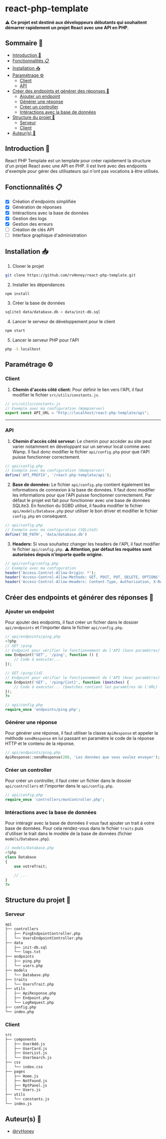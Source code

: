 # react-php-template

⚠️ **Ce projet est destiné aux développeurs débutants qui souhaitent démarrer rapidement un projet React avec une API en PHP.**

## Sommaire 📑
- [Introduction 🚪](#introduction-)
- [Fonctionnalités 📋](#fonctionnalités-)
- [Installation 📥](#installation-)
- [Paramétrage ⚙️](#paramétrage-)
  - [Client](#client)
  - [API](#api)
- [Créer des endpoints et générer des réponses 📡](#créer-des-endpoints-et-générer-des-réponses-)
    - [Ajouter un endpoint](#ajouter-un-endpoint)
    - [Générer une réponse](#générer-une-réponse)
    - [Créer un controller](#créer-un-controller)
    - [Intéractions avec la base de données](#intéractions-avec-la-base-de-données)
- [Structure du projet 📁](#structure-du-projet-)
    - [Serveur](#serveur)
    - [Client](#client-1)
- [Auteur(s) 👥](#auteurs-)

## Introduction 🚪
React PHP Template est un template pour créer rapidement la structure d'un projet React avec une API en PHP. Il est livré avec des endpoints d'exemple pour gérer des utilisateurs qui n'ont pas vocations à être utilisés.

## Fonctionnalités 📋
- [x] Création d'endpoints simplifiée
- [x] Génération de réponses
- [x] Intéractions avec la base de données
- [x] Gestion des logs
- [x] Gestion des erreurs
- [ ] Création de clés API
- [ ] Interface graphique d'administration

## Installation 📥
1. Cloner le projet
```bash
git clone https://github.com/rvHoney/react-php-template.git
```

2. Installer les dépendances
```bash
npm install
```

3. Créer la base de données
```bash
sqlite3 data/database.db < data/init-db.sql
```

4. Lancer le serveur de développement pour le client
```bash
npm start
```

5. Lancer le serveur PHP pour l'API
```bash
php -S localhost
```

## Paramétrage ⚙️
### Client

1. **Chemin d'accès côté client:**
Pour définir le lien vers l'API, il faut modifier le fichier `src/utils/constants.js`.
```javascript
// src/utils/constants.js
// Exemple avec ma configuration (Wampserver)
export const API_URL = "http://localhost/react-php-template/api";
```
___

### API
1. **Chemin d'accès côté serveur:**
Le chemin pour accèder au site peut varier notamment en développant sur un serveur local comme avec Wamp. Il faut donc modifier le fichier `api/config.php` pour que l'API puisse fonctionner correctement.
```php
// api/config.php
// Exemple avec ma configuration (Wampserver)
define('API_PREFIX', '/react-php-template/api');
```

2. **Base de données:**
Le fichier `api/config.php` contient également les informations de connexion à la base de données. Il faut donc modifier les informations pour que l'API puisse fonctionner correctement.
Par défaut le projet est fait pour fonctionner avec une base de données SQLite3. En fonction du SGBD utilisé, il faudra modifier le fichier `api/models/Database.php` pour utiliser le bon driver et modifier le fichier `config.php` en conséquent.
```php
// api/config.php 
// Exemple avec ma configuration (SQLite3)
define('DB_PATH', 'data/database.db')
```

3. **Headers:**
Si vous souhaitez changer les headers de l'API, il faut modifier le fichier `api/config.php`. ⚠️ **Attention, par défaut les requêtes sont autorisées depuis n'importe quelle origine.**
```php
// api/config/config.php
// Exemple avec ma configuration
header('Access-Control-Allow-Origin: *');
header('Access-Control-Allow-Methods: GET, POST, PUT, DELETE, OPTIONS');
header('Access-Control-Allow-Headers: Content-Type, Authorization, X-Requested-With');
```

## Créer des endpoints et générer des réponses 📡
### Ajouter un endpoint
Pour ajouter des endpoints, il faut créer un fichier dans le dossier `api/endpoints` et l'importer dans le fichier `api/config.php`.
```php
// api/endpoints/ping.php
<?php
// GET /ping
// Endpoint pour vérifier le fonctionnement de l'API (Sans paramètres)
new Endpoint('GET', '/ping', function () {
    // Code à exécuter...
});

// GET /ping/{id}
// Endpoint pour vérifier le fonctionnement de l'API (Avec paramètres)
new Endpoint('GET', '/ping/{int}', function ($matches) {
    // Code à exécuter... ($matches contient les paramètres de l'URL)
});
?>
```
```php
// api/config.php
require_once 'endpoints/ping.php';
```

### Générer une réponse
Pour générer une réponse, il faut utiliser la classe `ApiResponse` et appeler la méthode `sendResponse` en lui passant en paramètre le code de la réponse HTTP et le contenu de la réponse.
```php
// api/endpoints/ping.php
ApiResponse::sendResponse(200, 'Les données que vous voulez envoyer');
```

### Créer un controller
Pour créer un controller, il faut créer un fichier dans le dossier `api/controllers` et l'importer dans le `api/config.php`.
```php
// api/config.php
require_once 'controllers/monController.php';
```

### Intéractions avec la base de données
Pour intéragir avec la base de données il vous faut ajouter un trait à votre base de données. Pour cela rendez-vous dans le fichier `traits` puis d'utiliser le trait dans le modèle de la base de données (fichier `models/Database.php`).
```php
// models/Database.php
<?php
class Database
{
    use votreTrait;

    // ...
}
?>
```

## Structure du projet 📁
### Serveur
```bash
api
├── controllers
│   ├── PingEndpointController.php
│   └── UsersEndpointController.php
├── data
│   ├── init-db.sql
│   └── logs.txt
├── endpoints
│   ├── ping.php
│   └── users.php
├── models
│   └── Database.php
├── traits
│   └── UsersTrait.php
├── utils
│   ├── ApiResponse.php
│   ├── Endpoint.php
│   └── LogRequest.php
├── config.php
└── index.php
```

### Client
```bash
src
├── components
│   ├── UserAdd.js
│   ├── UserCard.js
│   ├── UserList.js
│   └── UserSearch.js
├── css
│   └── index.css
├── pages
│   ├── Home.js
│   ├── NotFound.js
│   ├── RptPanel.js
│   └── Users.js
├── utils
│   └── constants.js
└── index.js
```

## Auteur(s) 👥
- [@rvHoney](https://www.github.com/rvHoney)
